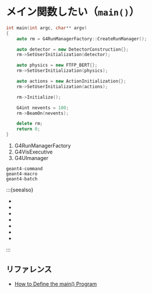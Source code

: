 # メイン関数したい（``main()``）

```cpp
int main(int argc, char** argv)
{
    auto rm = G4RunManagerFactory::CreateRunManager();

    auto detector = new DetectorConstruction{};
    rm->SetUserInitialization(detector);

    auto physics = new FTFP_BERT{};
    rm->SetUserInitialization(physics);

    auto actions = new ActionInitialization{};
    rm->SetUserInitialization(actions);

    rm->Initialize();

    G4int nevents = 100;
    rm->BeamOn(nevents);

    delete rm;
    return 0;
}
```

1. G4RunManagerFactory
2. G4VisExecutive
3. G4UImanager

```{toctree}
geant4-command
geant4-macro
geant4-batch
```

:::{seealso}

- [](./geant4-user-detectorconstruction.md)
- [](./geant4-user-physicslist.md)
- [](./geant4-user-actioninitialization.md)
- [](./geant4-user-runaction.md)
- [](./geant4-user-eventaction.md)
- [](./geant4-user-trackingaction.md)
- [](./geant4-user-steppingaction.md)

:::

## リファレンス

- [How to Define the main() Program](https://geant4-userdoc.web.cern.ch/UsersGuides/ForApplicationDeveloper/html/GettingStarted/mainProgram.html)

